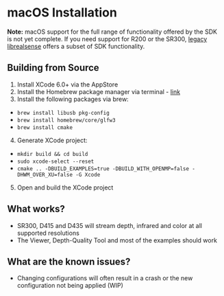 # macOS Installation  

**Note:** macOS support for the full range of functionality offered by the SDK is not yet complete. If you need support for R200 or the SR300, [legacy librealsense](https://github.com/IntelRealSense/librealsense/tree/legacy) offers a subset of SDK functionality. 

## Building from Source

1. Install XCode 6.0+ via the AppStore
2. Install the Homebrew package manager via terminal - [link](http://brew.sh/)
3. Install the following packages via brew:
  * `brew install libusb pkg-config`
  * `brew install homebrew/core/glfw3`
  * `brew install cmake`
4. Generate XCode project:
  * `mkdir build && cd build`
  * `sudo xcode-select --reset`
  * `cmake .. -DBUILD_EXAMPLES=true -DBUILD_WITH_OPENMP=false -DHWM_OVER_XU=false -G Xcode`
5. Open and build the XCode project

## What works?
* SR300, D415 and D435 will stream depth, infrared and color at all supported resolutions
* The Viewer, Depth-Quality Tool and most of the examples should work

## What are the known issues?
* Changing configurations will often result in a crash or the new configuration not being applied (WIP)

